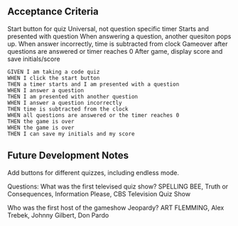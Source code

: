 

## Acceptance Criteria

Start button for quiz
Universal, not question specific timer Starts and presented with question
When answering a question, another quesiton pops up. 
When answer incorrectly, time is subtracted from clock
Gameover after questions are answered or timer reaches 0 
After game, display score and save initials/score

```
GIVEN I am taking a code quiz
WHEN I click the start button
THEN a timer starts and I am presented with a question
WHEN I answer a question
THEN I am presented with another question
WHEN I answer a question incorrectly
THEN time is subtracted from the clock
WHEN all questions are answered or the timer reaches 0
THEN the game is over
WHEN the game is over
THEN I can save my initials and my score
```
## Future Development Notes
Add buttons for different quizzes, including endless mode. 


Questions: 
What was the first televised quiz show? SPELLING BEE, Truth or Consequences, Information Please, CBS Television Quiz Show

Who was the first host of the gameshow Jeopardy? ART FLEMMING, Alex Trebek, Johnny Gilbert, Don Pardo